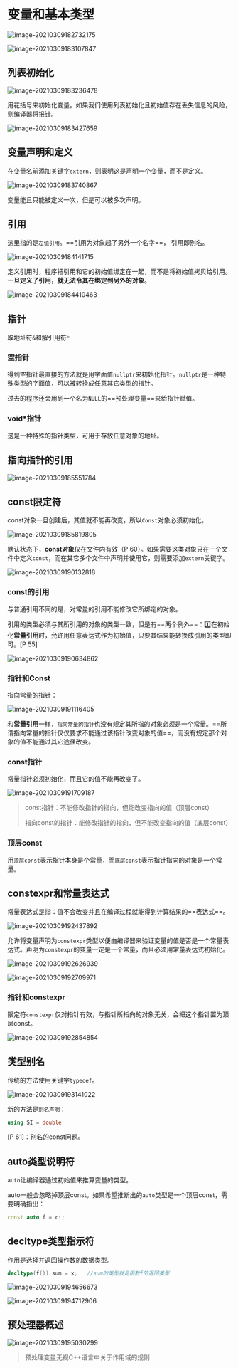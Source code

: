 # 变量和基本类型

![image-20210309182732175](第二章——变量和基本类型.assets/image-20210309182732175.png)

![image-20210309183107847](第二章——变量和基本类型.assets/image-20210309183107847.png)

 

## 列表初始化

![image-20210309183236478](第二章——变量和基本类型.assets/image-20210309183236478.png)

用花括号来初始化变量。如果我们使用列表初始化且初始值存在丢失信息的风险，则编译器将报错。

![image-20210309183427659](第二章——变量和基本类型.assets/image-20210309183427659.png)

## 变量声明和定义

在变量名前添加关键字`extern`，则表明这是声明一个变量，而不是定义。

![image-20210309183740867](第二章——变量和基本类型.assets/image-20210309183740867.png)

变量能且只能被定义一次，但是可以被多次声明。

## 引用

这里指的是`左值引用`。==引用为对象起了另外一个名字==， 引用即别名。

![image-20210309184141715](第二章——变量和基本类型.assets/image-20210309184141715.png)

定义引用时，程序把引用和它的初始值绑定在一起，而不是将初始值拷贝给引用。**一旦定义了引用，就无法令其在绑定到另外的对象**。

![image-20210309184410463](第二章——变量和基本类型.assets/image-20210309184410463.png)

## 指针

取地址符`&`和解引用符`*`

### 空指针

得到空指针最直接的方法就是用字面值`nullptr`来初始化指针。`nullptr`是一种特殊类型的字面值，可以被转换成任意其它类型的指针。

过去的程序还会用到一个名为`NULL`的==预处理变量==来给指针赋值。

### void*指针

这是一种特殊的指针类型，可用于存放任意对象的地址。



## 指向指针的引用

![image-20210309185551784](第二章——变量和基本类型.assets/image-20210309185551784.png)

## const限定符

const对象一旦创建后，其值就不能再改变，所以`Const`对象必须初始化。

![image-20210309185819805](第二章——变量和基本类型.assets/image-20210309185819805.png)

默认状态下，**const对象**仅在文件内有效（P 60）。如果需要这类对象只在一个文件中定义`const`，而在其它多个文件中声明并使用它，则需要添加`extern`关键字。

![image-20210309190132818](第二章——变量和基本类型.assets/image-20210309190132818.png)

### const的引用

与普通引用不同的是，对常量的引用不能修改它所绑定的对象。

引用的类型必须与其所引用的对象的类型一致，但是有==两个例外==：:one:在初始化**常量引用**时，允许用任意表达式作为初始值，只要其结果能转换成引用的类型即可。[P 55]

![image-20210309190634862](第二章——变量和基本类型.assets/image-20210309190634862.png)



### 指针和Const

指向常量的指针：

![image-20210309191116405](第二章——变量和基本类型.assets/image-20210309191116405.png)

和**常量引用**一样，`指向常量的指针`也没有规定其所指的对象必须是一个常量。==所谓指向常量的指针仅仅要求不能通过该指针改变对象的值==，而没有规定那个对象的值不能通过其它途径改变。

### const指针

常量指针必须初始化，而且它的值不能再改变了。

![image-20210309191709187](第二章——变量和基本类型.assets/image-20210309191709187.png)

> const指针：不能修改指针的指向，但能改变指向的值（顶层const）
>
> 指向const的指针：能修改指针的指向，但不能改变指向的值（底层const）

### 顶层const

用`顶层const`表示指针本身是个常量，而`底层const`表示指针指向的对象是一个常量。



## constexpr和常量表达式

常量表达式是指：值不会改变并且在编译过程就能得到计算结果的==表达式==。

![image-20210309192437892](第二章——变量和基本类型.assets/image-20210309192437892.png)

允许将变量声明为`constexpr`类型以便由编译器来验证变量的值是否是一个常量表达式。声明为`constexpr`的变量一定是一个常量，而且必须用常量表达式初始化。

![image-20210309192626939](第二章——变量和基本类型.assets/image-20210309192626939.png)

![image-20210309192709971](第二章——变量和基本类型.assets/image-20210309192709971.png)

### 指针和constexpr

限定符`constexpr`仅对指针有效，与指针所指向的对象无关，会把这个指针置为顶层const。

![image-20210309192854854](第二章——变量和基本类型.assets/image-20210309192854854.png)



## 类型别名

传统的方法使用关键字`typedef`。

![image-20210309193141022](第二章——变量和基本类型.assets/image-20210309193141022.png)

新的方法是`别名声明`：

```c++
using SI = double
```

[P 61]：别名的const问题。



## auto类型说明符

`auto`让编译器通过初始值来推算变量的类型。

auto一般会忽略掉顶层const。如果希望推断出的`auto`类型是一个顶层const，需要明确指出：

```c++
const auto f = ci;
```



## decltype类型指示符

作用是选择并返回操作数的数据类型。

```c++
decltype(f()) sum = x;   //sum的类型就是函数f的返回类型
```

![image-20210309194656673](第二章——变量和基本类型.assets/image-20210309194656673.png)

![image-20210309194712906](第二章——变量和基本类型.assets/image-20210309194712906.png)



## 预处理器概述

![image-20210309195030299](第二章——变量和基本类型.assets/image-20210309195030299.png)

> 预处理变量无视C++语言中关于作用域的规则


